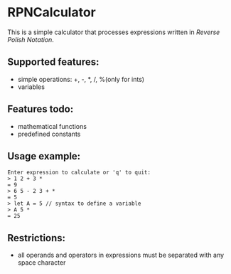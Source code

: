 # RPNCalculator
This is a simple calculator that processes expressions written in *Reverse Polish Notation*.
## Supported features:
* simple operations: +, -, *, /, %(only for ints)
* variables
## Features todo:
* mathematical functions
* predefined constants
## Usage example:
	Enter expression to calculate or 'q' to quit:
	> 1 2 + 3 *
	= 9
	> 6 5 - 2 3 + *
	= 5
	> let A = 5 // syntax to define a variable
	> A 5 *
	= 25
## Restrictions:
* all operands and operators in expressions must be separated with any space character

